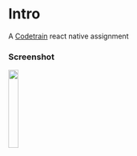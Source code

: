 # Intro
A [Codetrain](https://www.codetraingh.com) react native assignment


### Screenshot
<img src="https://github.com/pyplacca/ct-react-native-pet-list/blob/master/assets/screenshots/screen.jpg" width="20%" height="auto">
